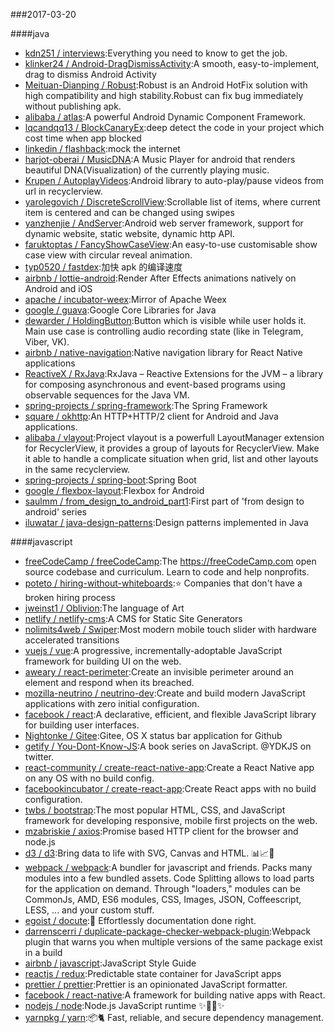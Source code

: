 ###2017-03-20 

####java
* [kdn251 / interviews](https://github.com/kdn251/interviews):Everything you need to know to get the job.
* [klinker24 / Android-DragDismissActivity](https://github.com/klinker24/Android-DragDismissActivity):A smooth, easy-to-implement, drag to dismiss Android Activity
* [Meituan-Dianping / Robust](https://github.com/Meituan-Dianping/Robust):Robust is an Android HotFix solution with high compatibility and high stability.Robust can fix bug immediately without publishing apk.
* [alibaba / atlas](https://github.com/alibaba/atlas):A powerful Android Dynamic Component Framework.
* [lqcandqq13 / BlockCanaryEx](https://github.com/lqcandqq13/BlockCanaryEx):deep detect the code in your project which cost time when app blocked
* [linkedin / flashback](https://github.com/linkedin/flashback):mock the internet
* [harjot-oberai / MusicDNA](https://github.com/harjot-oberai/MusicDNA):A Music Player for android that renders beautiful DNA(Visualization) of the currently playing music.
* [Krupen / AutoplayVideos](https://github.com/Krupen/AutoplayVideos):Android library to auto-play/pause videos from url in recyclerview.
* [yarolegovich / DiscreteScrollView](https://github.com/yarolegovich/DiscreteScrollView):Scrollable list of items, where current item is centered and can be changed using swipes
* [yanzhenjie / AndServer](https://github.com/yanzhenjie/AndServer):Android web server framework, support for dynamic website, static website, dynamic http API.
* [faruktoptas / FancyShowCaseView](https://github.com/faruktoptas/FancyShowCaseView):An easy-to-use customisable show case view with circular reveal animation.
* [typ0520 / fastdex](https://github.com/typ0520/fastdex):加快 apk 的编译速度
* [airbnb / lottie-android](https://github.com/airbnb/lottie-android):Render After Effects animations natively on Android and iOS
* [apache / incubator-weex](https://github.com/apache/incubator-weex):Mirror of Apache Weex
* [google / guava](https://github.com/google/guava):Google Core Libraries for Java
* [dewarder / HoldingButton](https://github.com/dewarder/HoldingButton):Button which is visible while user holds it. Main use case is controlling audio recording state (like in Telegram, Viber, VK).
* [airbnb / native-navigation](https://github.com/airbnb/native-navigation):Native navigation library for React Native applications
* [ReactiveX / RxJava](https://github.com/ReactiveX/RxJava):RxJava – Reactive Extensions for the JVM – a library for composing asynchronous and event-based programs using observable sequences for the Java VM.
* [spring-projects / spring-framework](https://github.com/spring-projects/spring-framework):The Spring Framework
* [square / okhttp](https://github.com/square/okhttp):An HTTP+HTTP/2 client for Android and Java applications.
* [alibaba / vlayout](https://github.com/alibaba/vlayout):Project vlayout is a powerfull LayoutManager extension for RecyclerView, it provides a group of layouts for RecyclerView. Make it able to handle a complicate situation when grid, list and other layouts in the same recyclerview.
* [spring-projects / spring-boot](https://github.com/spring-projects/spring-boot):Spring Boot
* [google / flexbox-layout](https://github.com/google/flexbox-layout):Flexbox for Android
* [saulmm / from_design_to_android_part1](https://github.com/saulmm/from_design_to_android_part1):First part of 'from design to android' series
* [iluwatar / java-design-patterns](https://github.com/iluwatar/java-design-patterns):Design patterns implemented in Java

####javascript
* [freeCodeCamp / freeCodeCamp](https://github.com/freeCodeCamp/freeCodeCamp):The https://freeCodeCamp.com open source codebase and curriculum. Learn to code and help nonprofits.
* [poteto / hiring-without-whiteboards](https://github.com/poteto/hiring-without-whiteboards):⭐️ Companies that don't have a broken hiring process
* [jweinst1 / Oblivion](https://github.com/jweinst1/Oblivion):The language of Art
* [netlify / netlify-cms](https://github.com/netlify/netlify-cms):A CMS for Static Site Generators
* [nolimits4web / Swiper](https://github.com/nolimits4web/Swiper):Most modern mobile touch slider with hardware accelerated transitions
* [vuejs / vue](https://github.com/vuejs/vue):A progressive, incrementally-adoptable JavaScript framework for building UI on the web.
* [aweary / react-perimeter](https://github.com/aweary/react-perimeter):Create an invisible perimeter around an element and respond when its breached.
* [mozilla-neutrino / neutrino-dev](https://github.com/mozilla-neutrino/neutrino-dev):Create and build modern JavaScript applications with zero initial configuration.
* [facebook / react](https://github.com/facebook/react):A declarative, efficient, and flexible JavaScript library for building user interfaces.
* [Nightonke / Gitee](https://github.com/Nightonke/Gitee):Gitee, OS X status bar application for Github
* [getify / You-Dont-Know-JS](https://github.com/getify/You-Dont-Know-JS):A book series on JavaScript. @YDKJS on twitter.
* [react-community / create-react-native-app](https://github.com/react-community/create-react-native-app):Create a React Native app on any OS with no build config.
* [facebookincubator / create-react-app](https://github.com/facebookincubator/create-react-app):Create React apps with no build configuration.
* [twbs / bootstrap](https://github.com/twbs/bootstrap):The most popular HTML, CSS, and JavaScript framework for developing responsive, mobile first projects on the web.
* [mzabriskie / axios](https://github.com/mzabriskie/axios):Promise based HTTP client for the browser and node.js
* [d3 / d3](https://github.com/d3/d3):Bring data to life with SVG, Canvas and HTML. 📊📈🎉
* [webpack / webpack](https://github.com/webpack/webpack):A bundler for javascript and friends. Packs many modules into a few bundled assets. Code Splitting allows to load parts for the application on demand. Through "loaders," modules can be CommonJs, AMD, ES6 modules, CSS, Images, JSON, Coffeescript, LESS, ... and your custom stuff.
* [egoist / docute](https://github.com/egoist/docute):📜 Effortlessly documentation done right.
* [darrenscerri / duplicate-package-checker-webpack-plugin](https://github.com/darrenscerri/duplicate-package-checker-webpack-plugin):Webpack plugin that warns you when multiple versions of the same package exist in a build
* [airbnb / javascript](https://github.com/airbnb/javascript):JavaScript Style Guide
* [reactjs / redux](https://github.com/reactjs/redux):Predictable state container for JavaScript apps
* [prettier / prettier](https://github.com/prettier/prettier):Prettier is an opinionated JavaScript formatter.
* [facebook / react-native](https://github.com/facebook/react-native):A framework for building native apps with React.
* [nodejs / node](https://github.com/nodejs/node):Node.js JavaScript runtime ✨🐢🚀✨
* [yarnpkg / yarn](https://github.com/yarnpkg/yarn):📦🐈 Fast, reliable, and secure dependency management.
